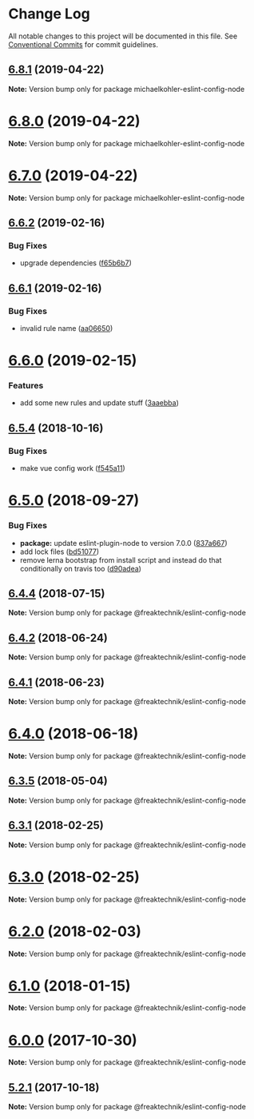 # Change Log

All notable changes to this project will be documented in this file.
See [Conventional Commits](https://conventionalcommits.org) for commit guidelines.

## [6.8.1](https://github.com/michaelkohler/eslint-configs/compare/v6.8.0...v6.8.1) (2019-04-22)

**Note:** Version bump only for package michaelkohler-eslint-config-node





# [6.8.0](https://github.com/michaelkohler/eslint-configs/compare/v6.6.3...v6.8.0) (2019-04-22)

**Note:** Version bump only for package michaelkohler-eslint-config-node





# [6.7.0](https://github.com/michaelkohler/eslint-configs/compare/v6.6.3...v6.7.0) (2019-04-22)

**Note:** Version bump only for package michaelkohler-eslint-config-node





## [6.6.2](https://github.com/freaktechnik/eslint-configs/compare/v6.6.1...v6.6.2) (2019-02-16)


### Bug Fixes

* upgrade dependencies ([f65b6b7](https://github.com/freaktechnik/eslint-configs/commit/f65b6b7))





## [6.6.1](https://github.com/freaktechnik/eslint-configs/compare/v6.6.0...v6.6.1) (2019-02-16)


### Bug Fixes

* invalid rule name ([aa06650](https://github.com/freaktechnik/eslint-configs/commit/aa06650))





# [6.6.0](https://github.com/freaktechnik/eslint-configs/compare/v6.5.4...v6.6.0) (2019-02-15)


### Features

* add some new rules and update stuff ([3aaebba](https://github.com/freaktechnik/eslint-configs/commit/3aaebba))





## [6.5.4](https://github.com/freaktechnik/eslint-configs/compare/v6.5.3...v6.5.4) (2018-10-16)


### Bug Fixes

* make vue config work ([f545a11](https://github.com/freaktechnik/eslint-configs/commit/f545a11))





<a name="6.5.0"></a>
# [6.5.0](https://github.com/freaktechnik/eslint-configs/compare/v6.4.4...v6.5.0) (2018-09-27)


### Bug Fixes

* **package:** update eslint-plugin-node to version 7.0.0 ([837a667](https://github.com/freaktechnik/eslint-configs/commit/837a667))
* add lock files ([bd51077](https://github.com/freaktechnik/eslint-configs/commit/bd51077))
* remove lerna bootstrap from install script and instead do that conditionally on travis too ([d90adea](https://github.com/freaktechnik/eslint-configs/commit/d90adea))





<a name="6.4.4"></a>
## [6.4.4](https://github.com/freaktechnik/eslint-configs/compare/v6.4.3...v6.4.4) (2018-07-15)




**Note:** Version bump only for package @freaktechnik/eslint-config-node

<a name="6.4.2"></a>
## [6.4.2](https://github.com/freaktechnik/eslint-configs/compare/v6.4.1...v6.4.2) (2018-06-24)




**Note:** Version bump only for package @freaktechnik/eslint-config-node

<a name="6.4.1"></a>
## [6.4.1](https://github.com/freaktechnik/eslint-configs/compare/v6.4.0...v6.4.1) (2018-06-23)




**Note:** Version bump only for package @freaktechnik/eslint-config-node

<a name="6.4.0"></a>
# [6.4.0](https://github.com/freaktechnik/eslint-configs/compare/v6.3.5...v6.4.0) (2018-06-18)




**Note:** Version bump only for package @freaktechnik/eslint-config-node

<a name="6.3.5"></a>
## [6.3.5](https://github.com/freaktechnik/eslint-configs/compare/v6.3.4...v6.3.5) (2018-05-04)




**Note:** Version bump only for package @freaktechnik/eslint-config-node

<a name="6.3.1"></a>
## [6.3.1](https://github.com/freaktechnik/eslint-configs/compare/v6.3.0...v6.3.1) (2018-02-25)




**Note:** Version bump only for package @freaktechnik/eslint-config-node

<a name="6.3.0"></a>
# [6.3.0](https://github.com/freaktechnik/eslint-configs/compare/v6.2.0...v6.3.0) (2018-02-25)




**Note:** Version bump only for package @freaktechnik/eslint-config-node

<a name="6.2.0"></a>
# [6.2.0](https://github.com/freaktechnik/eslint-configs/compare/v6.1.0...v6.2.0) (2018-02-03)




**Note:** Version bump only for package @freaktechnik/eslint-config-node

<a name="6.1.0"></a>
# [6.1.0](https://github.com/freaktechnik/eslint-configs/compare/v6.0.0...v6.1.0) (2018-01-15)




**Note:** Version bump only for package @freaktechnik/eslint-config-node

<a name="6.0.0"></a>
# [6.0.0](https://github.com/freaktechnik/eslint-configs/compare/v5.2.1...v6.0.0) (2017-10-30)




**Note:** Version bump only for package @freaktechnik/eslint-config-node

<a name="5.2.1"></a>
## [5.2.1](https://github.com/freaktechnik/eslint-configs/compare/v5.2.0...v5.2.1) (2017-10-18)




**Note:** Version bump only for package @freaktechnik/eslint-config-node
